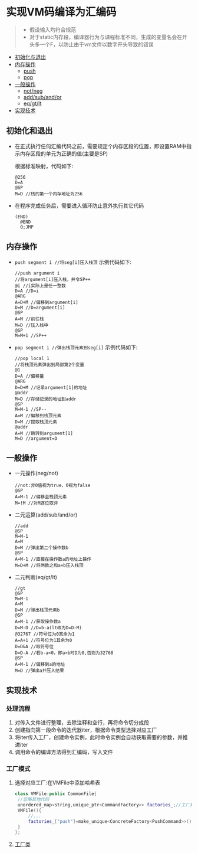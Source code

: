 # 实现VM码编译为汇编码
> - 假设输入均符合规范
> - 对于static内存段，编译器行为与课程标准不同，生成的变量名会在开头多一个F，以防止由于vm文件以数字开头导致的错误
- [初始化与退出](#preset)
- [内存操作](#memory)
	- [push](#push)
	- [pop](#pop)
- [一般操作](#universal)
	- [not/neg](#sole)
	- [add/sub/and/or](#2op)
	- [eq/gt/lt](#2cp)
- [实现技术](#trick)
## 初始化和退出<a id="preset"></a>
- 在正式执行任何汇编代码之前，需要规定个内存区段的位置，即设置RAM中指示内存区段的单元为正确的值(主要是SP)

	根据标准映射，代码如下:
	```hack
	@256
	D=A
	@SP
	M=D //栈的第一个内存地址为256
	```
- 在程序完成任务后，需要进入循环防止意外执行其它代码
  ```hack
  (END)
	@END
	0;JMP
  ```
## 内存操作<a id="memory"></a>
- ```push segment i //将seg[i]压入栈顶```<a id="push"></a>
  示例代码如下:
  	```hack
	//push argument i
	//将argument[i]压入栈，并令SP++
	@i //i实际上是任一整数
	D=A //D=i
	@ARG
	A=D+M //偏移到argument[i]
	D=M //D=argument[i]
	@SP
	A=M //前往栈
	M=D //压入栈中
	@SP
	M=M+1 //SP++
	```
- ```pop segment i //弹出栈顶元素到seg[i]```<a id="pop"></a>
  	示例代码如下:
	```hack
	//pop local 1
	//将栈顶元素弹出到局部第2个变量
	@1
	D=A //偏移量
	@ARG
	D=D+M //记录argument[1]的地址
	@addr
	M=D //存储记录的地址到addr
	@SP
	M=M-1 //SP--
	A=M //偏移到栈顶元素
	D=M //提取栈顶元素
	@addr
	A=M //跳转到argument[1]
	M=D //argument=D
	```
## 一般操作<a id="universal"></a>
- 一元操作(neg/not)<a id="sole"></a>
	```hack
	//not:非0值视为true，0视为false
	@SP
	A=M-1 //偏移至栈顶元素
	M=!M //对M逐位取非
	```
- 二元运算(add/sub/and/or)<a id="2op"></a>
	```hack
	//add
	@SP
	M=M-1
	A=M
	D=M //弹出第二个操作数b
	@SP
	A=M-1 //直接在操作数a的地址上操作
	M=D+M //将两数之和a+b压入栈顶
	```
- 二元判断(eq/gt/lt)<a id="2cp"></a>
	```hack
	//gt
	@SP
	M=M-1
	A=M
	D=M //弹出栈顶元素b
	@SP
	A=M-1 //获取操作数a
	D=M-D //D=b-a(lt改为D=D-M)
	@32767 //符号位为0其余为1
	A=A+1 //符号位为1其余为0
	D=D&A //取符号位
	D=D-A //若b-a<0，即a>b时D为0,否则为32768
	@SP
	A=M-1 //偏移到a的地址
	M=D //弹出a并压入结果
	```
## 实现技术<a id="trick"></a>
### 处理流程
1. 对传入文件进行整理，去除注释和空行，再将命令切分成段
2. 创建指向第一段命令的迭代器iter，根据命令类型选择对应工厂
3. 将iter传入工厂，创建命令实例，此时命令实例会自动获取需要的参数，并推进iter
4. 调用命令的编译方法得到汇编码，写入文件
### 工厂模式
1. 选择对应工厂:在VMFile中添加哈希表
   ```cpp
   class VMFile:public CommonFile{
	//忽略其他代码
	unordered_map<string,unique_ptr<CommandFactory>> factories_;//工厂集合
	VMFile(){
		//...
		factories_["push"]=make_unique<ConcreteFactory<PushCommand>>();//注册push命令工厂
	}
   };
   ```
2. [工厂类](/PartII/VMCompiler/include/Command/Factory.hpp)


